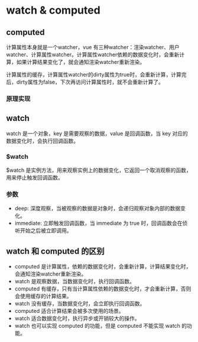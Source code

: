 # watch & computed

## computed

计算属性本身就是一个watcher，vue 有三种watcher：渲染watcher、用户watcher、计算属性watcher。计算属性watcher依赖的数据变化时，会重新计算，如果计算结果变化了，就会通知渲染watcher重新渲染。

计算属性的缓存，计算属性watcher的dirty属性为true时，会重新计算，计算完后，dirty属性为false，下次再访问计算属性时，就不会重新计算了。

### 原理实现



## watch

watch 是一个对象，key 是需要观察的数据，value 是回调函数，当 key 对应的数据变化时，会执行回调函数。

### $watch

$watch 是实例方法，用来观察实例上的数据变化，它返回一个取消观察的函数，用来停止触发回调函数。

### 参数

- deep: 深度观察，当被观察的数据是对象时，会递归观察对象内部的数据变化。
- immediate: 立即触发回调函数，当 immediate 为 true 时，回调函数会在侦听开始之后被立即调用。

## watch 和 computed 的区别

- computed 是计算属性，依赖的数据变化时，会重新计算，计算结果变化时，会通知渲染watcher重新渲染。
- watch 是观察数据，当数据变化时，执行回调函数。
- computed 有缓存，只有当计算属性依赖的数据变化时，才会重新计算，否则会使用缓存的计算结果。
- watch 没有缓存，当数据变化时，会立即执行回调函数。
- computed 适合计算结果会被多次使用的场景。
- watch 适合数据变化时，执行异步或开销较大的操作。
- watch 也可以实现 computed 的功能，但是 computed 不能实现 watch 的功能。
